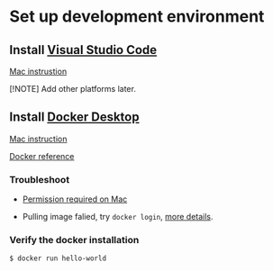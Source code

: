 # Set up development environment 

## Install [Visual Studio Code](https://code.visualstudio.com/)

[Mac instrustion](https://code.visualstudio.com/docs/setup/mac)

[!NOTE]
Add other platforms later.

## Install [Docker Desktop](https://www.docker.com/products/docker-desktop/)

[Mac instruction](https://docs.docker.com/desktop/install/mac-install/)

[Docker reference](https://docs.docker.com/reference/)

### Troubleshoot

  * [Permission required on Mac](https://docs.docker.com/desktop/install/mac-permission-requirements/)

  * Pulling image falied, try `docker login`, [more details](https://docs.docker.com/reference/cli/docker/login/). 

### Verify the docker installation

```sh
$ docker run hello-world
```